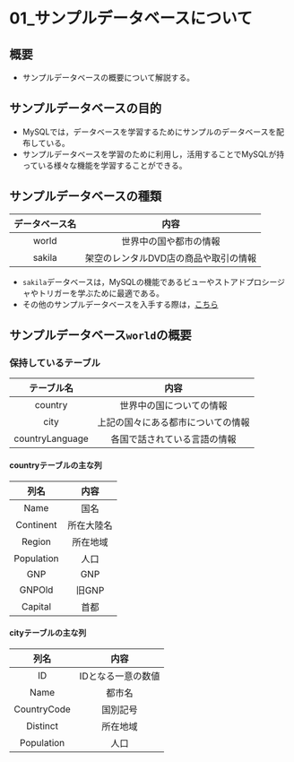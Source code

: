 01\_サンプルデータベースについて
===

## 概要

- サンプルデータベースの概要について解説する。

## サンプルデータベースの目的

- MySQLでは，データベースを学習するためにサンプルのデータベースを配布している。
- サンプルデータベースを学習のために利用し，活用することでMySQLが持っている様々な機能を学習することができる。

## サンプルデータベースの種類

|データベース名|内容                                 |
|:------------:|:-----------------------------------:|
|world         |世界中の国や都市の情報               |
|sakila        |架空のレンタルDVD店の商品や取引の情報|

- `sakila`データベースは，MySQLの機能であるビューやストアドプロシージャやトリガーを学ぶために最適である。
- その他のサンプルデータベースを入手する際は，[こちら](http://dev.mysql.com/doc/index-other.html)

## サンプルデータベース`world`の概要

### 保持しているテーブル

|テーブル名     |内容                              |
|:-------------:|:--------------------------------:|
|country        |世界中の国についての情報          |
|city           |上記の国々にある都市についての情報|
|countryLanguage|各国で話されている言語の情報      |

#### countryテーブルの主な列

|列名      |内容      |
|:--------:|:--------:|
|Name      |国名      |
|Continent |所在大陸名|
|Region    |所在地域  |
|Population|人口      |
|GNP       |GNP       |
|GNPOld    |旧GNP     |
|Capital   |首都      |

#### cityテーブルの主な列

|列名       |内容              |
|:---------:|:----------------:|
|ID         |IDとなる一意の数値|
|Name       |都市名            |
|CountryCode|国別記号          |
|Distinct   |所在地域          |
|Population |人口              |
